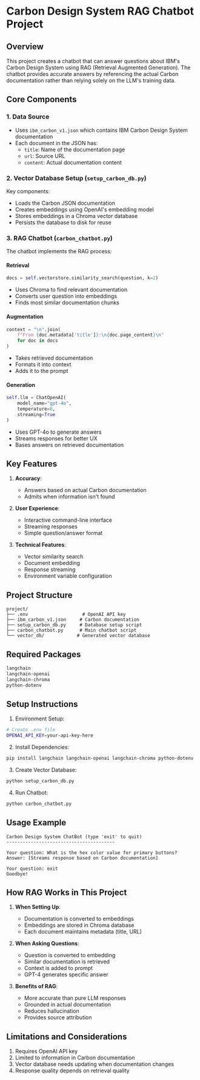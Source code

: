 # Carbon Design System RAG Chatbot Project

## Overview
This project creates a chatbot that can answer questions about IBM's Carbon Design System using RAG (Retrieval Augmented Generation). The chatbot provides accurate answers by referencing the actual Carbon documentation rather than relying solely on the LLM's training data.

## Core Components

### 1. Data Source
- Uses `ibm_carbon_v1.json` which contains IBM Carbon Design System documentation
- Each document in the JSON has:
  - `title`: Name of the documentation page
  - `url`: Source URL
  - `content`: Actual documentation content

### 2. Vector Database Setup (`setup_carbon_db.py`)
Key components:
- Loads the Carbon JSON documentation
- Creates embeddings using OpenAI's embedding model
- Stores embeddings in a Chroma vector database
- Persists the database to disk for reuse

### 3. RAG Chatbot (`carbon_chatbot.py`)
The chatbot implements the RAG process:

#### Retrieval
```python
docs = self.vectorstore.similarity_search(question, k=2)
```
- Uses Chroma to find relevant documentation
- Converts user question into embeddings
- Finds most similar documentation chunks

#### Augmentation
```python
context = "\n".join(
    f"From {doc.metadata['title']}:\n{doc.page_content}\n"
    for doc in docs
)
```
- Takes retrieved documentation
- Formats it into context
- Adds it to the prompt

#### Generation
```python
self.llm = ChatOpenAI(
    model_name="gpt-4o",
    temperature=0,
    streaming=True
)
```
- Uses GPT-4o to generate answers
- Streams responses for better UX
- Bases answers on retrieved documentation

## Key Features
1. **Accuracy**: 
   - Answers based on actual Carbon documentation
   - Admits when information isn't found

2. **User Experience**:
   - Interactive command-line interface
   - Streaming responses
   - Simple question/answer format

3. **Technical Features**:
   - Vector similarity search
   - Document embedding
   - Response streaming
   - Environment variable configuration

## Project Structure
```
project/
├── .env                    # OpenAI API key
├── ibm_carbon_v1.json     # Carbon documentation
├── setup_carbon_db.py     # Database setup script
├── carbon_chatbot.py      # Main chatbot script
└── vector_db/            # Generated vector database
```

## Required Packages
```bash
langchain
langchain-openai
langchain-chroma
python-dotenv
```

## Setup Instructions

1. Environment Setup:
```bash
# Create .env file
OPENAI_API_KEY=your-api-key-here
```

2. Install Dependencies:
```bash
pip install langchain langchain-openai langchain-chroma python-dotenv
```

3. Create Vector Database:
```bash
python setup_carbon_db.py
```

4. Run Chatbot:
```bash
python carbon_chatbot.py
```

## Usage Example
```
Carbon Design System ChatBot (type 'exit' to quit)
----------------------------------------

Your question: What is the hex color value for primary buttons?
Answer: [Streams response based on Carbon documentation]

Your question: exit
Goodbye!
```

## How RAG Works in This Project

1. **When Setting Up**:
   - Documentation is converted to embeddings
   - Embeddings are stored in Chroma database
   - Each document maintains metadata (title, URL)

2. **When Asking Questions**:
   - Question is converted to embedding
   - Similar documentation is retrieved
   - Context is added to prompt
   - GPT-4 generates specific answer

3. **Benefits of RAG**:
   - More accurate than pure LLM responses
   - Grounded in actual documentation
   - Reduces hallucination
   - Provides source attribution

## Limitations and Considerations
1. Requires OpenAI API key
2. Limited to information in Carbon documentation
3. Vector database needs updating when documentation changes
4. Response quality depends on retrieval quality
